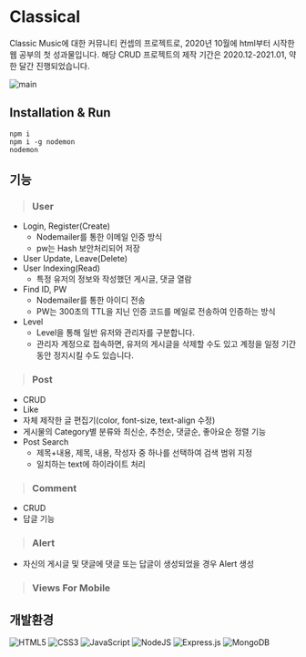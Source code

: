 # Classical
Classic Music에 대한 커뮤니티 컨셉의 프로젝트로, 2020년 10월에 html부터 시작한 웹 공부의 첫 성과물입니다.
해당 CRUD 프로젝트의 제작 기간은 2020.12-2021.01, 약 한 달간 진행되었습니다.

![main](https://user-images.githubusercontent.com/58168528/131151734-49e21d0d-c179-4b6a-b068-a8d74ef1a534.png)


## Installation & Run
    npm i
    npm i -g nodemon
    nodemon

## 기능
> ### User
  - Login, Register(Create)
    - Nodemailer를 통한 이메일 인증 방식
    - pw는 Hash 보안처리되어 저장
  - User Update, Leave(Delete)
  - User Indexing(Read)
    - 특정 유저의 정보와 작성했던 게시글, 댓글 열람
  - Find ID, PW
    - Nodemailer를 통한 아이디 전송
    - PW는 300초의 TTL을 지닌 인증 코드를 메일로 전송하여 인증하는 방식
  - Level
    - Level을 통해 일반 유저와 관리자를 구분합니다.
    - 관리자 계정으로 접속하면, 유저의 게시글을 삭제할 수도 있고 계정을 일정 기간 동안 정지시킬 수도 있습니다.
> ### Post
  - CRUD
  - Like 
  - 자체 제작한 글 편집기(color, font-size, text-align 수정)
  - 게시물의 Category별 분류와 최신순, 추천순, 댓글순, 좋아요순 정렬 기능
  - Post Search
    - 제목+내용, 제목, 내용, 작성자 중 하나를 선택하여 검색 범위 지정
    - 일치하는 text에 하이라이트 처리
> ### Comment
  - CRUD
  - 답글 기능
> ### Alert
  - 자신의 게시글 및 댓글에 댓글 또는 답글이 생성되었을 경우 Alert 생성
> ### Views For Mobile

## 개발환경
![HTML5](https://img.shields.io/badge/html5-%23E34F26.svg?style=for-the-badge&logo=html5&logoColor=white) ![CSS3](https://img.shields.io/badge/css3-%231572B6.svg?style=for-the-badge&logo=css3&logoColor=white) ![JavaScript](https://img.shields.io/badge/javascript-%23323330.svg?style=for-the-badge&logo=javascript&logoColor=%23F7DF1E) 	![NodeJS](https://img.shields.io/badge/node.js-6DA55F?style=for-the-badge&logo=node.js&logoColor=white) ![Express.js](https://img.shields.io/badge/express.js-%23404d59.svg?style=for-the-badge&logo=express&logoColor=%2361DAFB) ![MongoDB](https://img.shields.io/badge/MongoDB-%234ea94b.svg?style=for-the-badge&logo=mongodb&logoColor=white)
